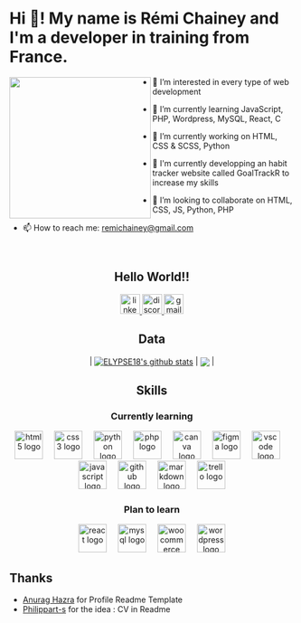 <h1 align="left">Hi 👋! My name is Rémi Chainey and I'm a developer in training from France.</h1>

<img align="left" height="250" src="https://www.gif-maniac.com/gifs/50/49785.gif"  />

<div>
  
- 👀 I’m interested in every type of web development

- 🌱 I’m currently learning JavaScript, PHP, Wordpress, MySQL, React, C
- 🔭 I’m currently working on HTML, CSS & SCSS, Python
- 💪 I'm currently developping an habit tracker website called GoalTrackR to increase my skills

- 🤝 I’m looking to collaborate on HTML, CSS, JS, Python, PHP

<!-- - 🤔 I’m looking for help with ... -->
<!-- - 💬 Ask me about ... -->
- 📫 How to reach me: remichainey@gmail.com
</div>

<br>

<h2 align="center">Hello World!!</h2>

<div align="center">
  <a href="https://www.linkedin.com/in/remichainey-84a3b3150/" target="_blank">
    <img src="https://img.shields.io/static/v1?message=LinkedIn&logo=linkedin&label=&color=0077B5&logoColor=white&labelColor=&style=for-the-badge" height="35" alt="linkedin logo"  />
  </a>
  <a href="._loly_." target="_blank">
    <img src="https://img.shields.io/static/v1?message=Discord&logo=discord&label=&color=7289DA&logoColor=white&labelColor=&style=for-the-badge" height="35" alt="discord logo"  />
  </a>
  <a href="remichainey@gmail.com" target="_blank">
    <img src="https://img.shields.io/static/v1?message=Gmail&logo=gmail&label=&color=D14836&logoColor=white&labelColor=&style=for-the-badge" height="35" alt="gmail logo"  />
  </a>
</div>

<h2 align="center"> Data </h2>

<div align="center">

  | <a href="https://github.com/ELYPSE18/github-readme-stats"><img align="center" src="https://github-readme-stats.vercel.app/api?username=ELYPSE18&show_icons=true&include_all_commits=true&theme=buefy&hide_border=true" alt="ELYPSE18's github stats" /></a> | <a href="https://github.com/ELYPSE18/github-readme-stats"><img align="center" src="https://github-readme-stats.vercel.app/api/top-langs/?username=ELYPSE18&layout=compact&theme=buefy&hide_border=true" /></a> |
  
</div>

##

<h2 align="center"> Skills </h2>

<div align="center">
<h3>Currently learning</h3>
<img src="https://cdn.jsdelivr.net/gh/devicons/devicon/icons/html5/html5-original.svg" height="50" alt="html5 logo"  /> <img width="12" /> <img src="https://cdn.jsdelivr.net/gh/devicons/devicon/icons/css3/css3-original.svg" height="50" alt="css3 logo"  /> <img width="12" />  <img src="https://cdn.jsdelivr.net/gh/devicons/devicon/icons/python/python-original.svg" height="50" alt="python logo"  /> <img width="12" /> <img src="https://cdn.jsdelivr.net/gh/devicons/devicon/icons/php/php-original.svg" height="50" alt="php logo"  /> <img width="12" /> <img src="https://cdn.jsdelivr.net/gh/devicons/devicon/icons/canva/canva-original.svg" height="50" alt="canva logo"  /> <img width="12" /> <img src="https://cdn.jsdelivr.net/gh/devicons/devicon/icons/figma/figma-original.svg" height="50" alt="figma logo"  /> <img width="12" />  <img src="https://cdn.jsdelivr.net/gh/devicons/devicon/icons/vscode/vscode-original.svg" height="50" alt="vscode logo"  /> <img width="12" /> <img src="https://cdn.jsdelivr.net/gh/devicons/devicon/icons/javascript/javascript-original.svg" height="50" alt="javascript logo"  /> <img width="12" /> <img src="https://cdn.jsdelivr.net/gh/devicons/devicon/icons/github/github-original.svg" height="50" alt="github logo"  /> <img width="12" /> <img src="https://cdn.jsdelivr.net/gh/devicons/devicon/icons/markdown/markdown-original.svg" height="50" alt="markdown logo"  /> <img width="12" /> <img src="https://cdn.jsdelivr.net/gh/devicons/devicon/icons/trello/trello-plain.svg" height="50" alt="trello logo"  />
</div>

<div align="center">
<h3>Plan to learn</h3>
 <img src="https://cdn.jsdelivr.net/gh/devicons/devicon/icons/react/react-original.svg" height="50" alt="react logo"  /> <img width="12" /> <img src="https://cdn.jsdelivr.net/gh/devicons/devicon/icons/mysql/mysql-original.svg" height="50" alt="mysql logo"  /> <img width="12" /> <img src="https://cdn.jsdelivr.net/gh/devicons/devicon/icons/woocommerce/woocommerce-original.svg" height="50" alt="woocommerce logo"  /> <img width="12" /> <img src="https://cdn.jsdelivr.net/gh/devicons/devicon/icons/wordpress/wordpress-original.svg" height="50" alt="wordpress logo"  />
</div>


##

## Thanks
* [Anurag Hazra](https://github.com/anuraghazra) for Profile Readme Template
* [Philippart-s](https://github.com/philippart-s/philippart-s/blob/main/README.md) for the idea : CV in Readme

